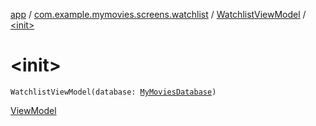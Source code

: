 [app](../../index.md) / [com.example.mymovies.screens.watchlist](../index.md) / [WatchlistViewModel](index.md) / [&lt;init&gt;](./-init-.md)

# &lt;init&gt;

`WatchlistViewModel(database: `[`MyMoviesDatabase`](../../com.example.mymovies.database/-my-movies-database/index.md)`)`

[ViewModel](#)

